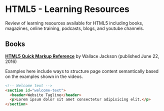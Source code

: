 # HTML5 - Learning Resources

Review of learning resources available for HTML5 including books, magazines, online training, podcasts, blogs, and youtube channels.

## Books

**[HTML5 Quick Markup Reference](books/html5-quick-markup-reference)** by Wallace Jackson (published June 22, 2016)

Examples here include ways to structure page content semantically based on the examples shown in the videos.

```html
<!-- Welcome text -->
<section id="welcome-text">
  <header>Website Tagline</header>
  <p>Lorem ipsum dolor sit amet consectetur adipisicing elit.</p>
</section>
```
